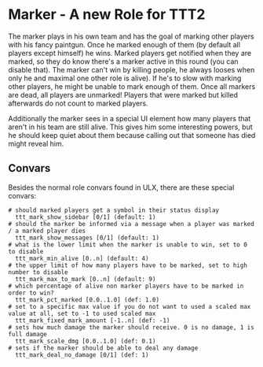 # Marker - A new Role for TTT2

The marker plays in his own team and has the goal of marking other players with his fancy paintgun. Once he marked enough of them (by default all players except himself) he wins. Marked players get notified when they are marked, so they do know there's a marker active in this round (you can disable that). The marker can't win by killing people, he always looses when only he and maximal one other role is alive). If he's to slow with marking other players, he might be unable to mark enough of them. Once all markers are dead, all players are unmarked! Players that were marked but killed afterwards do not count to marked players.

Additionally the marker sees in a special UI element how many players that aren't in his team are still alive. This gives him some interesting powers, but he should keep quiet about them because calling out that someone has died might reveal him.

## Convars

Besides the normal role convars found in ULX, there are these special convars:

```
# should marked players get a symbol in their status display
  ttt_mark_show_sidebar [0/1] (default: 1)
# should the marker be informed via a message when a player was marked / a marked player dies
  ttt_mark_show_messages [0/1] (default: 1)
# what is the lower limit when the marker is unable to win, set to 0 to disable
  ttt_mark_min_alive [0..n] (default: 4)
# the upper limit of how many players have to be marked, set to high number to disable
  ttt_mark_max_to_mark [0..n] (default: 9)
# which percentage of alive non marker players have to be marked in order to win?
  ttt_mark_pct_marked [0.0..1.0] (def: 1.0)
# set to a specific max value if you do not want to used a scaled max value at all, set to -1 to used scaled max
  ttt_mark_fixed_mark_amount [-1..n] (def: -1)
# sets how much damage the marker should receive. 0 is no damage, 1 is full damage
  ttt_mark_scale_dmg [0.0..1.0] (def: 0.1)
# sets if the marker should be able to deal any damage
  ttt_mark_deal_no_damage [0/1] (def: 1)
```

